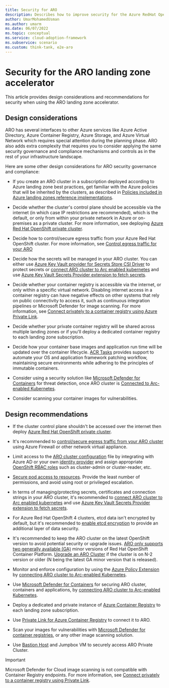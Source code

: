 ```yaml
---
title: Security for ARO
description: Describes how to improve security for the Azure RedHat OpenShift Service.
author: UmarMohamedUsman
ms.author: umarm
ms.date: 06/07/2022
ms.topic: conceptual
ms.service: cloud-adoption-framework
ms.subservice: scenario
ms.custom: think-tank, e2e-aro
---
```


# Security for the ARO landing zone accelerator

This article provides design considerations and recommendations for security when using the ARO landing zone accelerator.

## Design considerations

ARO has several interfaces to other Azure services like Azure Active Directory, Azure Container Registry, Azure Storage, and Azure Virtual Network which requires special attention during the planning phase. ARO also adds extra complexity that requires you to consider applying the same security governance and compliance mechanisms and controls as in the rest of your infrastructure landscape.

Here are some other design considerations for ARO security governance and compliance:

- If you create an ARO cluster in a subscription deployed according to Azure landing zone best practices, get familiar with the Azure policies that will be inherited by the clusters, as described in [Policies included in Azure landing zones reference implementations](https://github.com/Azure/Enterprise-Scale/blob/main/docs/ESLZ-Policies.md).
- Decide whether the cluster's control plane should be accessible via the internet (in which case IP restrictions are recommended), which is the default, or only from within your private network in Azure or on-premises as a private cluster. For more information, see deploying [Azure Red Hat OpenShift private cluster](https://docs.microsoft.com/azure/openshift/howto-create-private-cluster-4x).

- Decide how to control/secure egress traffic from your Azure Red Hat OpenShift cluster. For more information, see [Control egress traffic for your ARO](https://docs.microsoft.com/azure/openshift/howto-restrict-egress)

- Decide how the secrets will be managed in your ARO cluster. You can either use [Azure Key Vault provider for Secrets Store CSI Driver](/azure/aks/csi-secrets-store-driver) to protect secrets or [connect ARO cluster to Arc enabled kubernetes](/azure/azure-arc/kubernetes/quickstart-connect-cluster) and use [Azure Key Vault Secrets Provider extension to fetch secrets](/azure/azure-arc/kubernetes/tutorial-akv-secrets-provider).
- Decide whether your container registry is accessible via the internet, or only within a specific virtual network. Disabling internet access in a container registry can have negative effects on other systems that rely on public connectivity to access it, such as continuous integration pipelines or Microsoft Defender for image scanning. For more information, see [Connect privately to a container registry using Azure Private Link](/azure/container-registry/container-registry-private-link).
- Decide whether your private container registry will be shared across multiple landing zones or if you'll deploy a dedicated container registry to each landing zone subscription.
- Decide how your container base images and application run time will be updated over the container lifecycle. [ACR Tasks](/azure/container-registry/container-registry-tasks-overview) provides support to automate your OS and application framework patching workflow, maintaining secure environments while adhering to the principles of immutable containers.
- Consider using a security solution like [Microsoft Defender for Containers](/azure/defender-for-cloud/defender-for-containers-introduction) for threat detection, once ARO cluster is [Connected to Arc-enabled Kubernetes](/azure/azure-arc/kubernetes/quickstart-connect-cluster).
- Consider scanning your container images for vulnerabilities.

## Design recommendations

- If the cluster control plane shouldn't be accessed over the internet then deploy [Azure Red Hat OpenShift private cluster](/azure/openshift/howto-create-private-cluster-4x).

- It's recommended to [control/secure egress traffic from your ARO cluster](/azure/openshift/howto-restrict-egress) using Azure Firewall or other network virtual appliance.

- Limit access to the [ARO cluster configuration](/azure/openshift/configure-azure-ad-cli) file by integrating with Azure AD or your own [identity provider](https://docs.openshift.com/container-platform/4.10/authentication/identity_providers/configuring-ldap-identity-provider.html) and assign appropriate [OpenShift RBAC roles](https://docs.openshift.com/container-platform/4.10/authentication/using-rbac.html) such as cluster-admin or cluster-reader, etc.
- [Secure pod access to resources](/azure/aks/developer-best-practices-pod-security#secure-pod-access-to-resources). Provide the least number of permissions, and avoid using root or privileged escalation.

- In terms of managing/protecting secrets, certificates and connection strings in your ARO cluster, it's recommended to [connect ARO cluster to Arc enabled kubernetes](/azure/azure-arc/kubernetes/quickstart-connect-cluster) and use [Azure Key Vault Secrets Provider extension to fetch secrets](/azure/azure-arc/kubernetes/tutorial-akv-secrets-provider).

- For Azure Red Hat OpenShift 4 clusters, etcd data isn't encrypted by default, but it's recommended to [enable etcd encryption](https://docs.openshift.com/container-platform/4.10/security/encrypting-etcd.html) to provide an additional layer of data security.
- It's recommended to keep the ARO cluster on the latest OpenShift version to avoid potential security or upgrade issues. [ARO only supports two generally available (GA)](/azure/openshift/support-lifecycle#red-hat-openshift-container-platform-version-support-policy) minor versions of Red Hat OpenShift Container Platform. [Upgrade an ARO Cluster](/azure/openshift/howto-upgrade) if the cluster is on N-2 version or older (N being the latest GA minor version that is released).
- Monitor and enforce configuration by using the [Azure Policy Extension](/azure/governance/policy/concepts/policy-for-kubernetes#install-azure-policy-extension-for-azure-arc-enabled-kubernetes) by [connecting ARO cluster to Arc-enabled Kubernetes](/azure/azure-arc/kubernetes/quickstart-connect-cluster).

- Use [Microsoft Defender for Containers](/azure/defender-for-cloud/defender-for-containers-introduction) for securing ARO cluster, containers and applications, by [connecting ARO cluster to Arc-enabled Kubernetes](/azure/azure-arc/kubernetes/quickstart-connect-cluster).

- Deploy a dedicated and private instance of [Azure Container Registry](/azure/container-registry/) to each landing zone subscription.
- Use [Private Link for Azure Container Registry](/azure/container-registry/container-registry-private-link) to connect it to ARO.
- Scan your images for vulnerabilities with [Microsoft Defender for container registries](/azure/security-center/defender-for-container-registries-introduction), or any other image scanning solution.

- Use [Bastion Host](/azure/aks/operator-best-practices-network#securely-connect-to-nodes-through-a-bastion-host) and Jumpbox VM to securely access ARO Private Cluster.

> [!IMPORTANT]
> Microsoft Defender for Cloud image scanning is not compatible with Container Registry endpoints. For more information, see [Connect privately to a container registry using Private Link](/azure/container-registry/container-registry-private-link).
